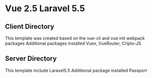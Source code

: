 # Vue 2.5 Laravel 5.5

## Client Directory
This template was created based on the vue-cli and vue init webpack packages
Additional packages installed Vuex, VueRouter, Cripto-JS

## Server Directory
This template include Laravel5.5
Additional package installed Passport
